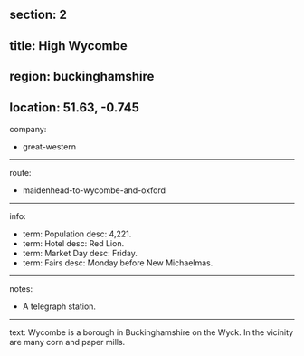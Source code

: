section: 2
----
title: High Wycombe
----
region: buckinghamshire
----
location: 51.63, -0.745
----
company:
- great-western
----
route:
- maidenhead-to-wycombe-and-oxford
----
info:
- term: Population
  desc: 4,221.
- term: Hotel
  desc: Red Lion.
- term: Market Day
  desc: Friday.
- term: Fairs
  desc: Monday before New Michaelmas.
----
notes:
- A telegraph station.
----
text: Wycombe is a borough in Buckinghamshire on the Wyck. In the vicinity are many corn and paper mills.
